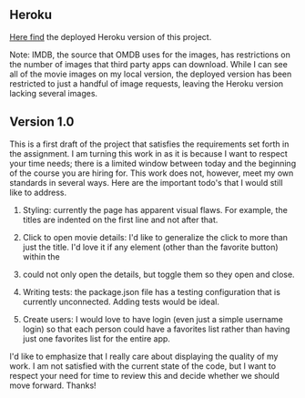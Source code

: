 ## Heroku

[Here find](http://ga-movies.herokuapp.com/) the deployed Heroku version of this project.

Note: IMDB, the source that OMDB uses for the images, has restrictions on the number of images that third party apps can download. While I can see all of the movie images on my local version, the deployed version has been restricted to just a handful of image requests, leaving the Heroku version lacking several images.

## Version 1.0

This is a first draft of the project that satisfies the requirements set forth in the assignment. I am turning this work in as it is because I want to respect your time needs; there is a limited window between today and the beginning of the course you are hiring for. This work does not, however, meet my own standards in several ways. Here are the important todo's that I would still like to address.

1. Styling: currently the page has apparent visual flaws. For example, the titles are indented on the first line and not after that.

2. Click to open movie details: I'd like to generalize the click to more than just the title. I'd love it if any element (other than the favorite button) within the <li> could not only open the details, but toggle them so they open and close.

3. Writing tests: the package.json file has a testing configuration that is currently unconnected. Adding tests would be ideal.

4. Create users: I would love to have login (even just a simple username login) so that each person could have a favorites list rather than having just one favorites list for the entire app. 


I'd like to emphasize that I really care about displaying the quality of my work. I am not satisfied with the current state of the code, but I want to respect your need for time to review this and decide whether we should move forward. Thanks!
